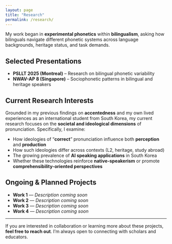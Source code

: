 ```yaml
---
layout: page
title: "Research"
permalink: /research/
---
```


My work began in **experimental phonetics** within **bilingualism**, asking how bilinguals navigate different phonetic systems across language backgrounds, heritage status, and task demands.

## Selected Presentations
- **PSLLT 2025 (Montreal)** – Research on bilingual phonetic variability
- **NWAV-AP 8 (Singapore)** – Sociophonetic patterns in bilingual and heritage speakers

## Current Research Interests
Grounded in my previous findings on **accentedness** and my own lived experiences as an international student from South Korea, my current research focuses on the **societal and ideological dimensions** of pronunciation. Specifically, I examine:

- How ideologies of “**correct**” pronunciation influence both **perception** and **production**
- How such ideologies differ across contexts (L2, heritage, study abroad)
- The growing prevalence of **AI speaking applications** in South Korea
- Whether these technologies reinforce **native-speakerism** or promote **comprehensibility-oriented perspectives**

## Ongoing & Planned Projects
- **Work 1** — *Description coming soon*
- **Work 2** — *Description coming soon*
- **Work 3** — *Description coming soon*
- **Work 4** — *Description coming soon*

---

If you are interested in collaboration or learning more about these projects, **feel free to reach out**. I’m always open to connecting with scholars and educators.
